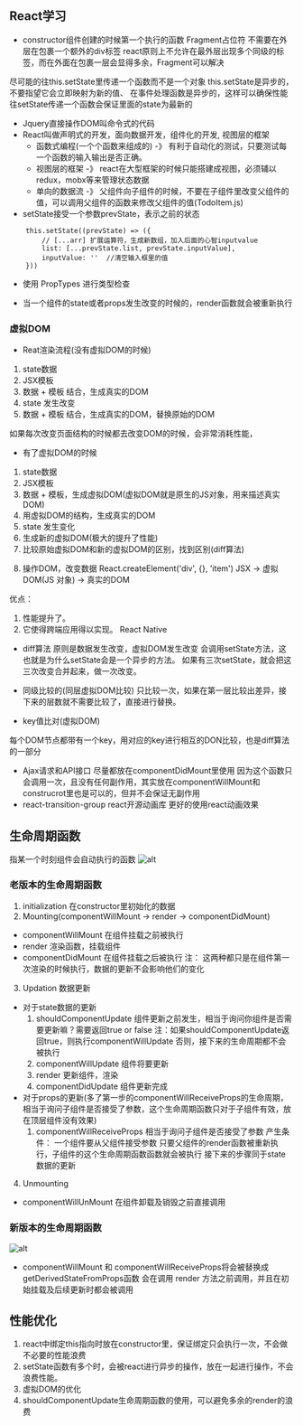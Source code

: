 ## React学习

- constructor组件创建的时候第一个执行的函数
Fragment占位符 不需要在外层在包裹一个额外的div标签
react原则上不允许在最外层出现多个同级的标签，而在外面在包裹一层会显得多余，Fragment可以解决

尽可能的往this.setState里传递一个函数而不是一个对象
this.setState是异步的，不要指望它会立即映射为新的值、
在事件处理函数是异步的，这样可以确保性能
往setState传递一个函数会保证里面的state为最新的

- Jquery直接操作DOM叫命令式的代码
- React叫做声明式的开发，面向数据开发，组件化的开发, 视图层的框架
  - 函数式编程(一个个函数来组成的) -》 有利于自动化的测试，只要测试每一个函数的输入输出是否正确。
  - 视图层的框架 -》 react在大型框架的时候只能搭建成视图，必须辅以redux，mobx等来管理状态数据
  - 单向的数据流 -》 父组件向子组件的时候，不要在子组件里改变父组件的值，可以调用父组件的函数来修改父组件的值(TodoItem.js)
- setState接受一个参数prevState，表示之前的状态
```
    this.setState((prevState) => ({
        // [...arr] 扩展运算符，生成新数组，加入后面的心智inputvalue
        list: [...prevState.list, prevState.inputValue],
        inputValue: ''  //清空输入框里的值      
    }))
```

- 使用 PropTypes 进行类型检查

- 当一个组件的state或者props发生改变的时候的，render函数就会被重新执行

### 虚拟DOM
- Reat渲染流程(没有虚拟DOM的时候)
1. state数据
2. JSX模板
3. 数据 + 模板 结合，生成真实的DOM
4. state 发生改变
5. 数据 + 模板 结合，生成真实的DOM，替换原始的DOM

如果每次改变页面结构的时候都去改变DOM的时候，会非常消耗性能，

- 有了虚拟DOM的时候
1. state数据
2. JSX模板
3. 数据 + 模板，生成虚拟DOM(虚拟DOM就是原生的JS对象，用来描述真实DOM)
4.  用虚拟DOM的结构，生成真实的DOM
5. state 发生变化
6. 生成新的虚拟DOM(极大的提升了性能)
7. 比较原始虚拟DOM和新的虚拟DOM的区别，找到区别(diff算法)
<!-- 这里比较的是JS对象，而不是用两个DOM进行比较，JS的比较性能远远提升 -->
8. 操作DOM，改变数据
React.createElement('div', {}, 'item')
JSX -> 虚拟DOM(JS 对象) -> 真实的DOM

优点：
1. 性能提升了。
2. 它使得跨端应用得以实现。 React Native

- diff算法
原则是数据发生改变，虚拟DOM发生改变
会调用setState方法，这也就是为什么setState会是一个异步的方法。
如果有三次setState，就会把这三次改变合并起来，做一次改变。

-  同级比较的(同层虚拟DOM比较)
只比较一次，如果在第一层比较出差异，接下来的层数就不需要比较了，直接进行替换。

- key值比对(虚拟DOM)

每个DOM节点都带有一个key，用对应的key进行相互的DON比较，也是diff算法的一部分
<!-- 这也是为什么尽量不要用index下标来作为key值，index下标一发生改变的时候，key值就会发生相应的改变，这会导致diff算法造成极大的困难。 -->
- Ajax请求和API接口
  尽量都放在componentDidMount里使用
  因为这个函数只会调用一次，且没有任何副作用，其实放在componentWillMount和construcrot里也是可以的，但并不会保证无副作用
- react-transition-group react开源动画库
  更好的使用react动画效果
## 生命周期函数
指某一个时刻组件会自动执行的函数
![alt](https://githup.oss-cn-beijing.aliyuncs.com/issue/%E7%94%9F%E5%91%BD%E5%91%A8%E6%9C%9F.png?Expires=1588069542&OSSAccessKeyId=TMP.3Kf5vTjB2e17tGpaMxJW8qpPZasLZCYyVYCs9UkwsotyrM6ygC56etDBLRddp3U3Hpb3myGjsp6SzLp6sNoww5GPE97MQs&Signature=AUYcbEJZUuo6BGv0gI%2BbkxF9gA4%3D)
### 老版本的生命周期函数
1. initialization
在constructor里初始化的数据
2. Mounting(componentWillMount -> render -> componentDidMount)
- componentWillMount  在组件挂载之前被执行
- render      渲染函数，挂载组件
- componentDidMount   在组件挂载之后被执行
注： 这两种都只是在组件第一次渲染的时候执行，数据的更新不会影响他们的变化
3. Updation 数据更新
  - 对于state数据的更新
    1. shouldComponentUpdate 组件更新之前发生，相当于询问你组件是否需要更新嘛？需要返回true or false
    注：如果shouldComponentUpdate返回true，则执行componentWillUpdate 否则，接下来的生命周期都不会被执行
    2. componentWillUpdate  组件将要更新
    3. render 更新组件，渲染
    4. componentDidUpdate 组件更新完成
  - 对于props的更新(多了第一步的componentWillReceiveProps的生命周期， 相当于询问子组件是否接受了参数，这个生命周期函数只对于子组件有效，放在顶层组件没有效果)
    1. componentWillReceiveProps  相当于询问子组件是否接受了参数
    产生条件：
      一个组件要从父组件接受参数
      只要父组件的render函数被重新执行，子组件的这个生命周期函数函数就会被执行
    接下来的步骤同于state数据的更新
4. Unmounting
- componentWillUnMount 在组件卸载及销毁之前直接调用

### 新版本的生命周期函数
![alt](https://githup.oss-cn-beijing.aliyuncs.com/issue/%E7%94%9F%E5%91%BD%E5%91%A8%E6%9C%9F-%E6%96%B0.png?Expires=1588079576&OSSAccessKeyId=TMP.3Kf5vTjB2e17tGpaMxJW8qpPZasLZCYyVYCs9UkwsotyrM6ygC56etDBLRddp3U3Hpb3myGjsp6SzLp6sNoww5GPE97MQs&Signature=3KPqbdP4e%2FTgl1grP1I%2FdrnjR%2FU%3D)

- componentWillMount 和 componentWillReceiveProps将会被替换成
getDerivedStateFromProps函数
会在调用 render 方法之前调用，并且在初始挂载及后续更新时都会被调用

## 性能优化
1. react中绑定this指向时放在constructor里，保证绑定只会执行一次，不会做不必要的性能浪费
2. setState函数有多个时，会被react进行异步的操作，放在一起进行操作，不会浪费性能。
3. 虚拟DOM的优化
4. shouldComponentUpdate生命周期函数的使用，可以避免多余的render的浪费